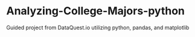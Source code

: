 # Analyzing-College-Majors-python
Guided project from DataQuest.io utilizing python, pandas, and matplotlib
